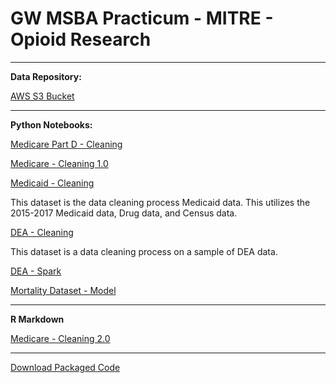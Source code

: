 # GW MSBA Practicum - MITRE - Opioid Research

<hr>

**Data Repository:**

[AWS S3 Bucket](https://s3.console.aws.amazon.com/s3/buckets/practicum-mitre/?region=us-east-1&tab=overview)

<hr>

**Python Notebooks:**


[Medicare Part D - Cleaning](https://github.com/martimsilva/practicum_mitre/blob/master/Medicare%20Part%20D%20Opioid%20Prescriber%20Dataset%20Year%202015-2017.ipynb)

[Medicare - Cleaning 1.0](https://github.com/martimsilva/practicum_mitre/blob/master/Cleaning%20Medicare%20Dataset.ipynb)

[Medicaid - Cleaning](https://github.com/martimsilva/practicum_mitre/blob/master/Medicaid_Cleaning.ipynb)

This dataset is the data cleaning process Medicaid data. This utilizes the 2015-2017 Medicaid data, Drug data, and Census data.

[DEA - Cleaning](https://github.com/martimsilva/practicum_mitre/blob/master/dea-sample.ipynb)

This dataset is a data cleaning process on a sample of DEA data. 

[DEA - Spark](https://github.com/martimsilva/practicum_mitre/blob/master/dea_spark_code_filtering.txt)

[Mortality Dataset - Model](https://github.com/martimsilva/practicum_mitre/blob/master/Mort2017_EDA_Final.ipynb)

<hr>

**R Markdown**

[Medicare - Cleaning 2.0](https://github.com/martimsilva/practicum_mitre/blob/master/Cleaning%20Medicare.Rmd)

<hr>

[Download Packaged Code](https://github.com/martimsilva/practicum_mitre/archive/master.zip)
